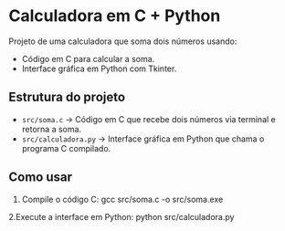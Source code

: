 # Calculadora em C + Python

Projeto de uma calculadora que soma dois números usando:
- Código em C para calcular a soma.
- Interface gráfica em Python com Tkinter.

## Estrutura do projeto

- `src/soma.c` → Código em C que recebe dois números via terminal e retorna a soma.
- `src/calculadora.py` → Interface gráfica em Python que chama o programa C compilado.


## Como usar

1. Compile o código C:
gcc src/soma.c -o src/soma.exe

2.Execute a interface em Python:
python src/calculadora.py
